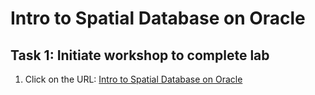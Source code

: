 # Intro to Spatial Database on Oracle

## Task 1: Initiate workshop to complete lab

1. Click on the URL:
    <a href="https://apexapps.oracle.com/pls/apex/r/dbpm/livelabs/run-workshop?p210_wid=736&p210_wec=&session=100605302270574">Intro to Spatial Database on Oracle</a>

